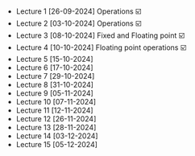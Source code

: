 - Lecture 1 [26-09-2024] Operations ☑️
- Lecture 2 [03-10-2024] Operations ☑️
- Lecture 3 [08-10-2024] Fixed and Floating point ☑️
- Lecture 4 [10-10-2024] Floating point operations ☑️
- Lecture 5 [15-10-2024] 
- Lecture 6 [17-10-2024]
- Lecture 7 [29-10-2024]
- Lecture 8 [31-10-2024]
- Lecture 9 [05-11-2024]
- Lecture 10 [07-11-2024]
- Lecture 11 [12-11-2024]
- Lecture 12 [26-11-2024]
- Lecture 13 [28-11-2024]
- Lecture 14 [03-12-2024]
- Lecture 15 [05-12-2024]

